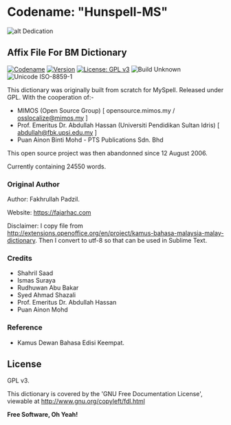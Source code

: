 # Codename: "Hunspell-MS"

![alt Dedication](https://academic.syafiqhadzir.com/assets/github/dedication.png "Dedicated For LibreOffice")

## Affix File For BM Dictionary

[![Codename](https://img.shields.io/badge/Codename-Hunspell--MS-black.svg?longCache=true)](https://academic.syafiqhadzir.com/en-MY/research/) [![Version](https://img.shields.io/badge/Version-1.0alpha-yellowgreen.svg?longCache=true)](https://travis-ci.org/joemccann/dillinger) [![License: GPL v3](https://img.shields.io/badge/License-GPL%20v3-blue.svg?longCache=true)](https://www.gnu.org/licenses/gpl-3.0) ![Build Unknown](https://img.shields.io/badge/Build-Failing-red.svg?longCache=true) ![Unicode ISO-8859-1](https://img.shields.io/badge/Unicode-ISO--8859--1-green.svg?longCache=true)

This dictionary was originally built from scratch for MySpell. Released under GPL. With the cooperation of:-

  - MIMOS (Open Source Group) [ opensource.mimos.my / osslocalize@mimos.my ]
  - Prof. Emeritus Dr. Abdullah Hassan (Universiti Pendidikan Sultan Idris) [ abdullah@fbk.upsi.edu.my ]
  - Puan Ainon Binti Mohd - PTS Publications Sdn. Bhd

This open source project was then abandonned since 12 August 2006.

Currently containing 24550 words.

### Original Author

Author: Fakhrullah Padzil.

Website: https://fajarhac.com

Disclaimer: I copy file from http://extensions.openoffice.org/en/project/kamus-bahasa-malaysia-malay-dictionary. Then I convert to utf-8 so that can be used in Sublime Text.

### Credits

* Shahril Saad
* Ismas Suraya
* Rudhuwan Abu Bakar
* Syed Ahmad Shazali 
* Prof. Emeritus Dr. Abdullah Hassan
* Puan Ainon Mohd

### Reference

* Kamus Dewan Bahasa Edisi Keempat.

License
----

GPL v3.

This dictionary is covered by the 'GNU Free Documentation License', viewable at http://www.gnu.org/copyleft/fdl.html 

**Free Software, Oh Yeah!**
